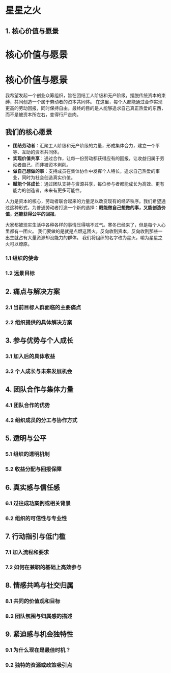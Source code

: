 # 星星之火

## 1. 核心价值与愿景
# 核心价值与愿景

# 核心价值与愿景

我希望发起一个创业众筹组织，旨在团结工人阶级和无产阶级，摆脱传统资本的束缚，共同创造一个属于劳动者的资本共同体。
在这里，每个人都能通过合作实现更高的劳动回报，同时保持自由。最终的目的是人能够追求自己真正热爱的东西，而不是被资本所左右，变得行尸走肉。

## 我们的核心愿景
- **团结劳动者**：汇聚工人阶级和无产阶级的力量，形成集体合力，建立一个平等、互助的资本共同体。
- **实现价值共享**：通过合作，让每一份劳动都获得应有的回报，让收益归属于劳动者自己，而非被资本剥削。
- **做自己想做的事**：支持成员在集体协作中发挥个人特长，追求自己热爱的事业，同时为社会创造真实价值。
- **赋能个体成长**：通过团队支持与资源共享，每位参与者都能成长为高效、更有能力的创造者，未来有更多可能性。

人力是资本的核心，劳动者联合起来的力量足以改变现有的经济秩序。我们希望通过这种形式，为普通劳动者打造一个新的选择：**既能做自己想做的事，又能创造价值，还能获得公平的回报**。

大家都被现实生活中各种各样的事情压得喘不过气。寒冬已经来了，但是每个人心里都有一团火。
我们要做的是就是点燃这团火。反向收割资本，反向收割那些一出生就占有大量资源却没能力的群体。
我们将组织的名字改为星火，喻为星星之火可以燎原。

### 1.1 组织的使命  
### 1.2 远景目标  

## 2. 痛点与解决方案
### 2.1 当前目标人群面临的主要痛点  
### 2.2 组织提供的具体解决方案  

## 3. 参与优势与个人成长
### 3.1 加入后的具体收益  
### 3.2 个人成长与未来发展机会  

## 4. 团队合作与集体力量
### 4.1 团队合作的优势  
### 4.2 组织成员的分工与协作方式  

## 5. 透明与公平
### 5.1 组织的透明机制  
### 5.2 收益分配与回报保障  

## 6. 真实感与信任感
### 6.1 过往成功案例或相关背景  
### 6.2 组织的可信性与专业性  

## 7. 行动指引与低门槛
### 7.1 加入流程和要求  
### 7.2 如何在兼职的基础上高效参与  

## 8. 情感共鸣与社交归属
### 8.1 共同的价值观和目标  
### 8.2 团队氛围与归属感的描述  

## 9. 紧迫感与机会独特性
### 9.1 为什么现在是最佳时机？  
### 9.2 独特的资源或政策吸引点  
